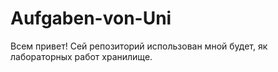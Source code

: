 # Aufgaben-von-Uni
Всем привет! Сей репозиторий использован мной будет, як лабораторных работ хранилище. 
